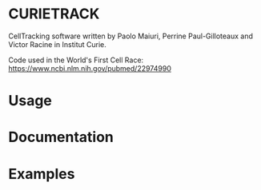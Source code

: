 # CURIETRACK

CellTracking software written by Paolo Maiuri, Perrine Paul-Gilloteaux and Victor Racine in Institut Curie.

Code used in the World's First Cell Race: https://www.ncbi.nlm.nih.gov/pubmed/22974990

# Usage

# Documentation

# Examples
